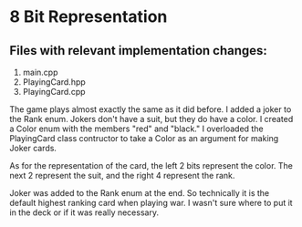 # 8 Bit Representation

## Files with relevant implementation changes:
1. main.cpp
2. PlayingCard.hpp
3. PlayingCard.cpp

The game plays almost exactly the same as it did before. I added a joker to the Rank enum. Jokers don't have a suit, but they do have a color. I created a Color enum with the members "red" and "black." I overloaded the PlayingCard class contructor to take a Color as an argument for making Joker cards.

As for the representation of the card, the left 2 bits represent the color. The next 2 represent the suit, and the right 4 represent the rank.

Joker was added to the Rank enum at the end. So technically it is the default highest ranking card when playing war. I wasn't sure where to put it in the deck or if it was really necessary.
